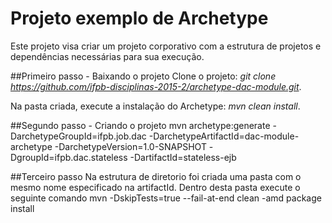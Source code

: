# Projeto exemplo de Archetype
Este projeto visa criar um projeto corporativo com a estrutura de projetos e dependências necessárias para sua execução.

##Primeiro passo - Baixando o projeto
Clone o projeto: *git clone https://github.com/ifpb-disciplinas-2015-2/archetype-dac-module.git*.

Na pasta criada, execute a instalação do Archetype: *mvn clean install*.

##Segundo passo - Criando o projeto
mvn archetype:generate -DarchetypeGroupId=ifpb.job.dac -DarchetypeArtifactId=dac-module-archetype -DarchetypeVersion=1.0-SNAPSHOT -DgroupId=ifpb.dac.stateless -DartifactId=stateless-ejb

##Terceiro passo
Na estrutura de diretorio foi criada uma pasta com o mesmo nome especificado na artifactId.
Dentro desta pasta execute o seguinte comando
mvn -DskipTests=true --fail-at-end clean  -amd package install

